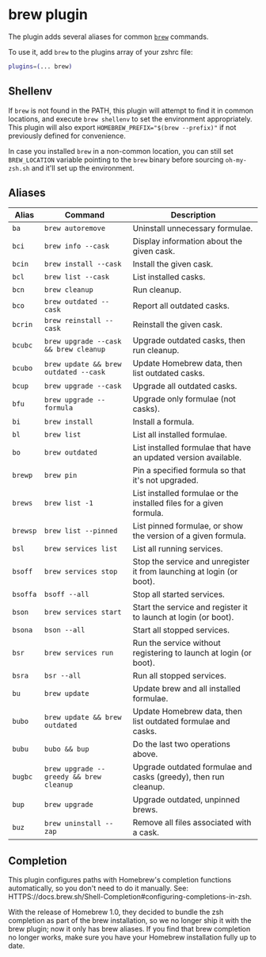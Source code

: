 # brew plugin

The plugin adds several aliases for common [`brew`](HTTPS://brew.sh) commands.

To use it, add `brew` to the plugins array of your zshrc file:

```zsh
plugins=(... brew)
```

## Shellenv

If `brew` is not found in the PATH, this plugin will attempt to find it in
common locations, and execute `brew shellenv` to set the environment
appropriately. This plugin will also export `HOMEBREW_PREFIX="$(brew --prefix)"`
if not previously defined for convenience.

In case you installed `brew` in a non-common location, you can still set
`BREW_LOCATION` variable pointing to the `brew` binary before sourcing
`oh-my-zsh.sh` and it'll set up the environment.

## Aliases

| Alias    | Command                                 | Description                                                           |
| -------- | --------------------------------------- | --------------------------------------------------------------------- |
| `ba`     | `brew autoremove`                       | Uninstall unnecessary formulae.                                       |
| `bci`    | `brew info --cask`                      | Display information about the given cask.                             |
| `bcin`   | `brew install --cask`                   | Install the given cask.                                               |
| `bcl`    | `brew list --cask`                      | List installed casks.                                                 |
| `bcn`    | `brew cleanup`                          | Run cleanup.                                                          |
| `bco`    | `brew outdated --cask`                  | Report all outdated casks.                                            |
| `bcrin`  | `brew reinstall --cask`                 | Reinstall the given cask.                                             |
| `bcubc`  | `brew upgrade --cask && brew cleanup`   | Upgrade outdated casks, then run cleanup.                             |
| `bcubo`  | `brew update && brew outdated --cask`   | Update Homebrew data, then list outdated casks.                       |
| `bcup`   | `brew upgrade --cask`                   | Upgrade all outdated casks.                                           |
| `bfu`    | `brew upgrade --formula`                | Upgrade only formulae (not casks).                                    |
| `bi`     | `brew install`                          | Install a formula.                                                    |
| `bl`     | `brew list`                             | List all installed formulae.                                          |
| `bo`     | `brew outdated`                         | List installed formulae that have an updated version available.       |
| `brewp`  | `brew pin`                              | Pin a specified formula so that it's not upgraded.                    |
| `brews`  | `brew list -1`                          | List installed formulae or the installed files for a given formula.   |
| `brewsp` | `brew list --pinned`                    | List pinned formulae, or show the version of a given formula.         |
| `bsl`    | `brew services list`                    | List all running services.                                            |
| `bsoff`  | `brew services stop`                    | Stop the service and unregister it from launching at login (or boot). |
| `bsoffa` | `bsoff --all`                           | Stop all started services.                                            |
| `bson`   | `brew services start`                   | Start the service and register it to launch at login (or boot).       |
| `bsona`  | `bson --all`                            | Start all stopped services.                                           |
| `bsr`    | `brew services run`                     | Run the service without registering to launch at login (or boot).     |
| `bsra`   | `bsr --all`                             | Run all stopped services.                                             |
| `bu`     | `brew update`                           | Update brew and all installed formulae.                               |
| `bubo`   | `brew update && brew outdated`          | Update Homebrew data, then list outdated formulae and casks.          |
| `bubu`   | `bubo && bup`                           | Do the last two operations above.                                     |
| `bugbc`  | `brew upgrade --greedy && brew cleanup` | Upgrade outdated formulae and casks (greedy), then run cleanup.       |
| `bup`    | `brew upgrade`                          | Upgrade outdated, unpinned brews.                                     |
| `buz`    | `brew uninstall --zap`                  | Remove all files associated with a cask.                              |

## Completion

This plugin configures paths with Homebrew's completion functions automatically,
so you don't need to do it manually. See:
HTTPS://docs.brew.sh/Shell-Completion#configuring-completions-in-zsh.

With the release of Homebrew 1.0, they decided to bundle the zsh completion as
part of the brew installation, so we no longer ship it with the brew plugin; now
it only has brew aliases. If you find that brew completion no longer works, make
sure you have your Homebrew installation fully up to date.
